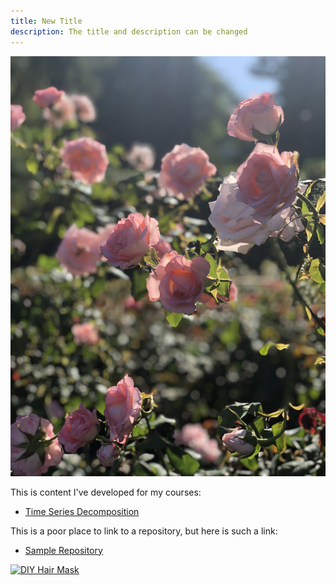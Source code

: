 ```yaml
---
title: New Title
description: The title and description can be changed
---
```


![My Picture](/pics/rosegarden.jpg)

This is content I've developed for my courses:

- [Time Series Decomposition](/timeseries/index.md)

This is a poor place to link to a repository, but here is such a link:
- [Sample Repository](https://github.com/shehergit/sample)

[![DIY Hair Mask](https://img.youtube.com/vi/vaatGxTaz8c/0.jpg)](http://www.youtube.com/watch?v=vaatGxTaz8c)
